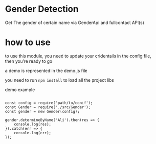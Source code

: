 # Gender Detection


Get The gender of certain name via GenderApi and fullcontact API(s)


# how to use #
to use this module, you need to update your cridentails in the config file, then you're ready to go

a demo is represented in the demo.js file 

you need to run ```npm install``` to load all the project libs

demo example

```nodejs

const config = require('path/to/conif');
const Gender = require('./src/Gender');
const gender = new Gender(config);

gender.determineByName('Ali').then(res => {
    console.log(res);
}).catch(err => {
    console.log(err);
});

```